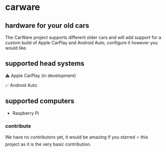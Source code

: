 # carware
## hardware for your old cars
The CarWare project supports different older cars and will add support for a custom build of Apple CarPlay and Android Auto, configure it however you would like.

## supported head systems
⚠️ Apple CarPlay (in development)

✅ Android Auto

## supported computers
- Raspberry Pi

### contribute
We have no contributors yet, it would be amazing if you starred ⭐ this project as it is the very basic contribution.
